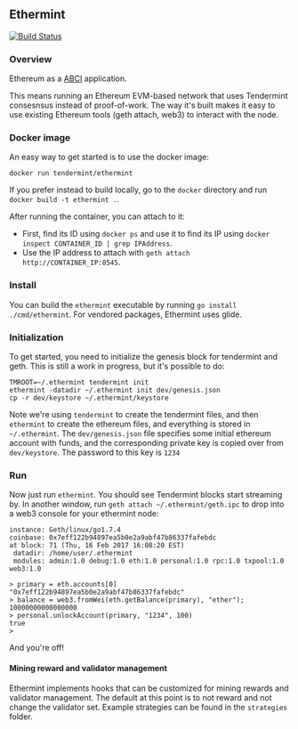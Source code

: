 ## Ethermint 

[![Build Status](https://circleci.com/gh/tendermint/ethermint/tree/master.svg?style=shield)](https://circleci.com/gh/tendermint/ethermint/tree/master) 

### Overview
Ethereum as a [ABCI](https://github.com/tendermint/abci) application. 

This means running an Ethereum EVM-based network that uses Tendermint consesnsus instead of proof-of-work.
The way it's built makes it easy to use existing Ethereum tools (geth attach, web3) to interact with the node.

### Docker image
An easy way to get started is to use the docker image:
```
docker run tendermint/ethermint
```

If you prefer instead to build locally, go to the `docker` directory and run `docker build -t ethermint .`.

After running the container, you can attach to it:
* First, find its ID using `docker ps` and use it to find its IP using `docker inspect CONTAINER_ID | grep IPAddress`. 
* Use the IP address to attach with `geth attach http://CONTAINER_IP:8545`.

### Install
You can build the `ethermint` executable by running `go install ./cmd/ethermint`. For vendored packages, Ethermint uses glide. 

### Initialization

To get started, you need to initialize the genesis block for tendermint and geth.
This is still a work in progress, but it's possible to do:

```
TMROOT=~/.ethermint tendermint init
ethermint -datadir ~/.ethermint init dev/genesis.json
cp -r dev/keystore ~/.ethermint/keystore
```

Note we're using `tendermint` to create the tendermint files,
and then `ethermint` to create the ethereum files, 
and everything is stored in `~/.ethermint`.
The `dev/genesis.json` file specifies some initial ethereum account with funds,
and the corresponding private key is copied over from `dev/keystore`.
The password to this key is `1234`

### Run

Now just run `ethermint`.  You should see Tendermint blocks start streaming by.
In another window, run `geth attach ~/.ethermint/geth.ipc` to drop into a web3 console for
your ethermint node:

```
instance: Geth/linux/go1.7.4
coinbase: 0x7eff122b94897ea5b0e2a9abf47b86337fafebdc
at block: 71 (Thu, 16 Feb 2017 16:08:20 EST)
 datadir: /home/user/.ethermint
 modules: admin:1.0 debug:1.0 eth:1.0 personal:1.0 rpc:1.0 txpool:1.0 web3:1.0

> primary = eth.accounts[0]
"0x7eff122b94897ea5b0e2a9abf47b86337fafebdc"
> balance = web3.fromWei(eth.getBalance(primary), "ether");
10000000000000000
> personal.unlockAccount(primary, "1234", 100)
true
> 
```

And you're off!


#### Mining reward and validator management
Ethermint implements hooks that can be customized for mining rewards and validator management. The default at this point is to not reward and not change the validator set. Example strategies can be found in the `strategies` folder.

